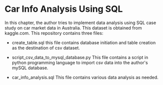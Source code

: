 # Car Info Analysis Using SQL
In this chapter, the author tries to implement data analysis using SQL case study on car market data in Australia. This dataset is obtained from kaggle.com. This repository contains three files:

- create_table.sql
this file contains database initiation and table creation as the destination of csv dataset.

- script_csv_data_to_mysql_database.py
This file contains a script in python programming language to import csv data into the author's mySQL database.

- car_info_analysis.sql
This file contains various data analysis as needed.
